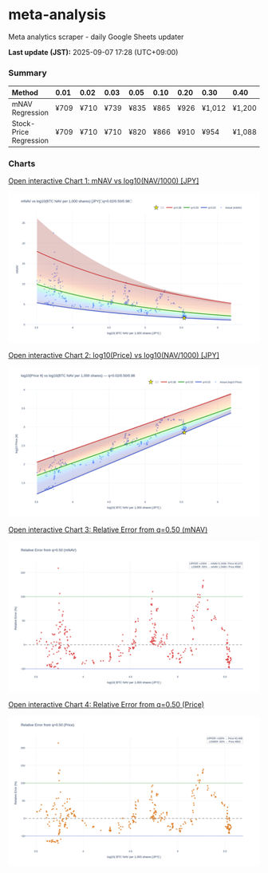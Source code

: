 # meta-analysis

Meta analytics scraper - daily Google Sheets updater

<!--REPORT:START-->
**Last update (JST):** 2025-09-07 17:28 (UTC+09:00)

### Summary
| Method                 | 0.01   | 0.02   | 0.03   | 0.05   | 0.10   | 0.20   | 0.30   | 0.40   | 0.50   | 0.60   | 0.70   | 0.80   | 0.90   | 0.95   | 0.97   | 0.98   | 0.99   |
|:-----------------------|:-------|:-------|:-------|:-------|:-------|:-------|:-------|:-------|:-------|:-------|:-------|:-------|:-------|:-------|:-------|:-------|:-------|
| mNAV Regression        | ¥709   | ¥710   | ¥739   | ¥835   | ¥865   | ¥926   | ¥1,012 | ¥1,200 | ¥1,336 | ¥1,455 | ¥1,724 | ¥2,080 | ¥2,619 | ¥2,796 | ¥2,973 | ¥3,052 | ¥3,025 |
| Stock-Price Regression | ¥709   | ¥710   | ¥710   | ¥820   | ¥866   | ¥910   | ¥954   | ¥1,088 | ¥1,204 | ¥1,275 | ¥1,511 | ¥1,991 | ¥2,330 | ¥2,631 | ¥2,724 | ¥2,763 | ¥2,833 |

### Charts
[Open interactive Chart 1: mNAV vs log10(NAV/1000) [JPY]](https://tkzm240.github.io/meta-analysis/fig1.html)

![fig1](assets/fig1.png)

[Open interactive Chart 2: log10(Price) vs log10(NAV/1000) [JPY]](https://tkzm240.github.io/meta-analysis/fig2.html)

![fig2](assets/fig2.png)

[Open interactive Chart 3: Relative Error from q=0.50 (mNAV)](https://tkzm240.github.io/meta-analysis/fig3.html)

![fig3](assets/fig3.png)

[Open interactive Chart 4: Relative Error from q=0.50 (Price)](https://tkzm240.github.io/meta-analysis/fig4.html)

![fig4](assets/fig4.png)
<!--REPORT:END-->
